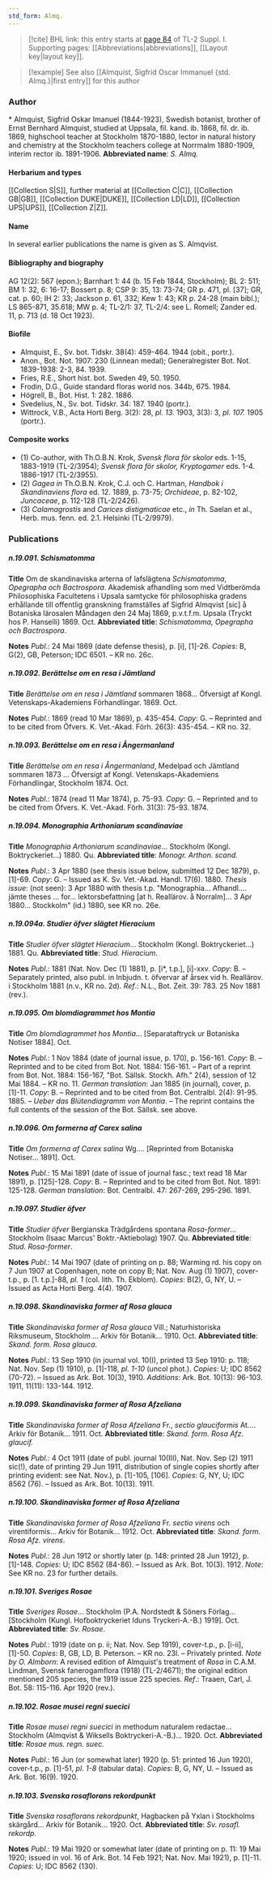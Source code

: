 ```yaml
---
std_form: Almq.
---
```


> [!cite] BHL link: this entry starts at [page 84](https://www.biodiversitylibrary.org/page/33264811) of TL-2 Suppl. I.
> Supporting pages: [[Abbreviations|abbreviations]], [[Layout key|layout key]].

> [!example] See also [[Almquist, Sigfrid Oscar Immanuel {std. Almq.}|first entry]] for this author

### Author

\* Almquist, Sigfrid Oskar Imanuel (1844-1923), Swedish botanist, brother of Ernst Bernhard Almquist, studied at Uppsala, fil. kand. ib. 1868, fil. dr. ib. 1869, highschool teacher at Stockholm 1870-1880, lector in natural history and chemistry at the Stockholm teachers college at Norrmalm 1880-1909, interim rector ib. 1891-1906. 
**Abbreviated name**: *S. Almq.*

#### Herbarium and types

[[Collection S|S]], further material at [[Collection C|C]], [[Collection GB|GB]], [[Collection DUKE|DUKE]], [[Collection LD|LD]], [[Collection UPS|UPS]], [[Collection Z|Z]].

#### Name

In several earlier publications the name is given as S. Almqvist.

#### Bibliography and biography

AG 12(2): 567 (epon.); Barnhart 1: 44 (b. 15 Feb 1844, Stockholm); BL 2: 511; BM 1: 32, 6: 16-17; Bossert p. 8; CSP 9: 35, 13: 73-74; GR p. 471, pl. \[37\]; GR, cat. p. 60; IH 2: 33; Jackson p. 61, 332; Kew 1: 43; KR p. 24-28 (main bibl.); LS 865-871, 35.618; MW p. 4; TL-2/1: 37, TL-2/4: see L. Romell; Zander ed. 11, p. 713 (d. 18 Oct 1923).

#### Biofile

- Almquist, E., Sv. bot. Tidskr. 38(4): 459-464. 1944 (obit., portr.).
- Anon., Bot. Not. 1907: 230 (Linnean medal); Generalregister Bot. Not. 1839-1938: 2-3, 84. 1939.
- Fries, R.E., Short hist. bot. Sweden 49, 50. 1950.
- Frodin, D.G., Guide standard floras world nos. 344b, 675. 1984.
- Högrell, B., Bot. Hist. 1: 282. 1886.
- Svedelius, N., Sv. bot. Tidskr. 34: 187. 1940 (portr.).
- Wittrock, V.B., Acta Horti Berg. 3(2): 28, *pl. 13.* 1903, 3(3): 3, *pl. 107.* 1905 (portr.).

#### Composite works

- (1) Co-author, with Th.O.B.N. Krok, *Svensk flora för skolor* eds. 1-15, 1883-1919 (TL-2/3954); *Svensk flora för skolor, Kryptogamer* eds. 1-4. 1886-1917 (TL-2/3955).
- (2) *Gagea in* Th.O.B.N. Krok, C.J. och C. Hartman, *Handbok i Skandinaviens flora* ed. 12. 1889, p. 73-75; *Orchideae*, p. 82-102, *Juncaceae*, p. 112-128 (TL-2/2426).
- (3) *Calamagrostis* and *Carices distigmaticae* etc., *in* Th. Saelan et al., Herb. mus. fenn. ed.
2.1. Helsinki (TL-2/9979).

### Publications

##### n.19.091. Schismatomma

**Title**
Om de skandinaviska arterna of lafslägtena *Schismatomma*, *Opegrapha och Bactrospora*. Akademisk afhandling som med Vidtberömda Philosophiska Facultetens i Upsala samtycke för philosophiska gradens erhållande till offentlig granskning framställes af Sigfrid Almqvist \[sic\] å Botaniska lärosalen Måndagen den 24 Maj 1869, p.v.t.f.m. Upsala (Tryckt hos P. Hanselli) 1869. Oct.
**Abbreviated title**: *Schismatomma, Opegrapha och Bactrospora*.

**Notes**
*Publ*.: 24 Mai 1869 (date defense thesis), p. \[i\], \[1\]-26. *Copies*: B, G(2), GB, Peterson; IDC 6501. – KR no. 26c.

##### n.19.092. Berättelse om en resa i Jämtland

**Title**
*Berättelse om en resa i Jämtland* sommaren 1868... Öfversigt af Kongl. Vetenskaps-Akademiens Förhandlingar. 1869. Oct.

**Notes**
*Publ*.: 1869 (read 10 Mar 1869), p. 435-454. *Copy*: G. – Reprinted and to be cited from Öfvers. K. Vet.-Akad. Förh. 26(3): 435-454. – KR no. 32.

##### n.19.093. Berättelse om en resa i Ångermanland

**Title**
*Berättelse om en resa i Ångermanland*, Medelpad och Jämtland sommaren 1873 ... Öfversigt af Kongl. Vetenskaps-Akademiens Förhandlingar, Stockholm 1874. Oct.

**Notes**
*Publ*.: 1874 (read 11 Mar 1874), p. 75-93. *Copy*: G. – Reprinted and to be cited from Öfvers. K. Vet.-Akad. Förh. 31(3): 75-93. 1874.

##### n.19.094. Monographia Arthoniarum scandinaviae

**Title**
*Monographia Arthoniarum scandinaviae*... Stockholm (Kongl. Boktryckeriet...) 1880. Qu.
**Abbreviated title**: *Monogr. Arthon. scand.*

**Notes**
*Publ*.: 3 Apr 1880 (see thesis issue below, submitted 12 Dec 1879), p. \[1\]-69. *Copy*: G. – Issued as K. Sv. Vet.-Akad. Handl. 17(6). 1880.
*Thesis issue*: (not seen): 3 Apr 1880 with thesis t.p. "Monographia... Afhandl.... jämte theses ... for... lektorsbefattning \[at h. Reallärov. å Norralm\]... 3 Apr 1880... Stockkolm" (id.) 1880, see KR no. 26e.

##### n.19.094a. Studier öfver slägtet Hieracium

**Title**
*Studier öfver slägtet Hieracium*... Stockholm (Kongl. Boktryckeriet...) 1881. Qu.
**Abbreviated title**: *Stud. Hieracium*.

**Notes**
*Publ*.: 1881 (Nat. Nov. Dec (1) 1881), p. \[i\*, t.p.\], \[i\]-xxv. *Copy*: B. – Separately printed, also publ. in Inbjudn. t. öfvervar af årsex vid h. Reallärov. i Stockholm 1881 (n.v., KR no. 2d).
*Ref*.: N.L., Bot. Zeit. 39: 783. 25 Nov 1881 (rev.).

##### n.19.095. Om blomdiagrammet hos Montia

**Title**
*Om blomdiagrammet hos Montia*... \[Separataftryck ur Botaniska Notiser 1884\]. Oct.

**Notes**
*Publ*.: 1 Nov 1884 (date of journal issue, p. 170), p. 156-161. *Copy*: B. – Reprinted and to be cited from Bot. Not. 1884: 156-161. – Part of a reprint from Bot. Not. 1884: 156-167, "Bot. Sällsk. Stockh. Afh." 2(4), session of 12 Mai 1884. – KR no. 11.
*German translation*: Jan 1885 (in journal), cover, p. \[1\]-11. *Copy*: B. – Reprinted and to be cited from Bot. Centralbl. 2(4): 91-95. 1885. – *Ueber das Blütendiagramm von Montia*. – The reprint contains the full contents of the session of the Bot. Sällsk. see above.

##### n.19.096. Om formerna af Carex salina

**Title**
*Om formerna af Carex salina* Wg.... \[Reprinted from Botaniska Notiser... 1891\]. Oct.

**Notes**
*Publ*.: 15 Mai 1891 (date of issue of journal fasc.; text read 18 Mar 1891), p. \[125\]-128. *Copy*: B. – Reprinted and to be cited from Bot. Not. 1891: 125-128.
*German translation*: Bot. Centralbl. 47: 267-269, 295-296. 1891.

##### n.19.097. Studier öfver

**Title**
*Studier öfver* Bergianska Trädgårdens spontana *Rosa-former*... Stockholm (Isaac Marcus' Boktr.-Aktiebolag) 1907. Qu.
**Abbreviated title**: *Stud. Rosa-former*.

**Notes**
*Publ*.: 14 Mai 1907 (date of printing on p. 88; Warming rd. his copy on 7 Jun 1907 at Copenhagen, note on copy B; Nat. Nov. Aug (1) 1907), cover-t.p., p. \[1. t.p.\]-88, *pl. 1* (col. lith. Th. Ekblom). *Copies*: B(2), G, NY, U. – Issued as Acta Horti Berg. 4(4). 1907.

##### n.19.098. Skandinaviska former af Rosa glauca

**Title**
*Skandinaviska former af Rosa glauca* Vill.; Naturhistoriska Riksmuseum, Stockholm ... Arkiv för Botanik... 1910. Oct.
**Abbreviated title**: *Skand. form. Rosa glauca*.

**Notes**
*Publ*.: 13 Sep 1910 (in journal vol. 10(I), printed 13 Sep 1910: p. 118; Nat. Nov. Sep (1) 1910), p. \[1\]-118, *pl. 1-10* (uncol phot.). *Copies*: U; IDC 8562 (70-72). – Issued as Ark. Bot. 10(3), 1910.
*Additions*: Ark. Bot. 10(13): 96-103. 1911, 11(11): 133-144. 1912.

##### n.19.099. Skandinaviska former af Rosa Afzeliana

**Title**
*Skandinaviska former af Rosa Afzeliana* Fr., *sectio glauciformis* At.... Arkiv för Botanik... 1911. Oct.
**Abbreviated title**: *Skand. form. Rosa Afz. glaucif.*

**Notes**
*Publ*.: 4 Oct 1911 (date of publ. journal 10(III), Nat. Nov. Sep (2) 1911 sic(!), date of printing 29 Jun 1911, distribution of single copies shortly after printing evident: see Nat. Nov.), p. \[1\]-105, \[106\]. *Copies*: G, NY, U; IDC 8562 (76). – Issued as Ark. Bot. 10(13). 1911.

##### n.19.100. Skandinaviska former af Rosa Afzeliana

**Title**
*Skandinaviska former af Rosa Afzeliana* Fr. *sectio virens* och virentiformis... Arkiv för Botanik... 1912. Oct.
**Abbreviated title**: *Skand. form. Rosa Afz. virens*.

**Notes**
*Publ*.: 28 Jun 1912 or shortly later (p. 148: printed 28 Jun 1912), p. \[1\]-148. *Copies*: U; IDC 8562 (84-86). – Issued as Ark. Bot. 10(3). 1912.
*Note*: See KR no. 23 for further details.

##### n.19.101. Sveriges Rosae

**Title**
*Sveriges Rosae*... Stockholm (P.A. Nordstedt & Söners Förlag... \[Stockholm (Kungl. Hofboktryckeriet Iduns Tryckeri-A.-B.) 1919\]. Oct.
**Abbreviated title**: *Sv. Rosae*.

**Notes**
*Publ*.: 1919 (date on p. ii; Nat. Nov. Sep 1919), cover-t.p., p. \[i-ii\], \[1\]-50. *Copies*: B, GB, LD, B. Peterson. – KR no. 23l. – Privately printed.
*Note by O. Almborn*: A revised edition of Almquist's treatment of *Rosa* in C.A.M. Lindman, Svensk fanerogamflora (1918) (TL-2/4671); the original edition mentioned 205 species, the 1919 issue 225 species.
*Ref*.: Traaen, Carl, J. Bot. 58: 115-116. Apr 1920 (rev.).

##### n.19.102. Rosae musei regni suecici

**Title**
*Rosae musei regni suecici* in methodum naturalem redactae... Stockholm (Almqvist & Wiksells Boktryckeri-A.-B.)... 1920. Oct.
**Abbreviated title**: *Rosae mus. regn. suec.*

**Notes**
*Publ*.: 16 Jun (or somewhat later) 1920 (p. 51: printed 16 Jun 1920), cover-t.p., p. \[1\]-51, *pl. 1-8* (tabular data). *Copies*: B, G, NY, U. – Issued as Ark. Bot. 16(9). 1920.

##### n.19.103. Svenska rosaflorans rekordpunkt

**Title**
*Svenska rosaflorans rekordpunkt*, Hagbacken på Yxlan i Stockholms skärgård... Arkiv för Botanik... 1920. Oct.
**Abbreviated title**: *Sv. rosafl. rekordp.*

**Notes**
*Publ*.: 19 Mai 1920 or somewhat later (date of printing on p. 11: 19 Mai 1920; issued in vol. 16 of Ark. Bot. 14 Feb 1921; Nat. Nov. Mai 1921), p. \[1\]-11. *Copies*: U; IDC 8562 (130).

